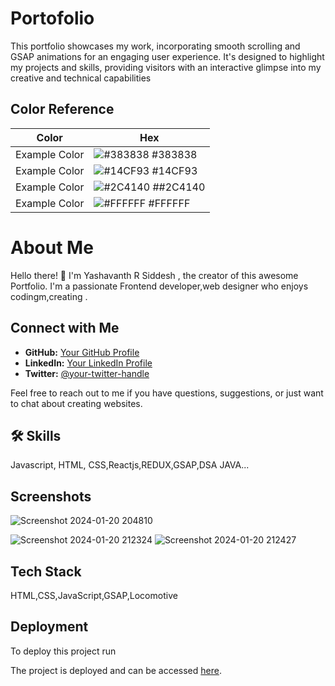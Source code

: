 
# Portofolio 

This portfolio showcases my work, incorporating smooth scrolling and GSAP animations for an engaging user experience. It's designed to highlight my projects and skills, providing visitors with an interactive glimpse into my creative and technical capabilities

## Color Reference

| Color             | Hex                                                                |
| ----------------- | ------------------------------------------------------------------ |
| Example Color | ![#383838](https://via.placeholder.com/10/0a192f?text=+) #383838 |
| Example Color | ![#14CF93](https://via.placeholder.com/10/f8f8f8?text=+) #14CF93 |
| Example Color | ![#2C4140](https://via.placeholder.com/10/00b48a?text=+) ##2C4140 |
| Example Color | ![#FFFFFF](https://via.placeholder.com/10/00b48a?text=+) #FFFFFF |


# About Me

Hello there! 👋 I'm Yashavanth R Siddesh , the creator of this awesome Portfolio. I'm a passionate Frontend developer,web designer who enjoys codingm,creating .


## Connect with Me

- **GitHub:** [Your GitHub Profile](https://github.com/your-username)
- **LinkedIn:** [Your LinkedIn Profile](https://www.linkedin.com/in/your-linkedin-profile)
- **Twitter:** [@your-twitter-handle](https://twitter.com/your-twitter-handle)

Feel free to reach out to me if you have questions, suggestions, or just want to chat about creating websites.

## 🛠 Skills
Javascript, HTML, CSS,Reactjs,REDUX,GSAP,DSA JAVA...


## Screenshots

![Screenshot 2024-01-20 204810](https://github.com/Yashu9844/Order_card/assets/142719716/72eed442-5984-4777-90de-da3f0155b639)

![Screenshot 2024-01-20 212324](https://github.com/Yashu9844/Portfolio1/assets/142719716/ed5c7920-e8c3-4cf3-9882-09b74cdbd430)
![Screenshot 2024-01-20 212427](https://github.com/Yashu9844/Portfolio1/assets/142719716/0af0904c-1de9-4eb7-89a4-7f91060a53c8)

## Tech Stack

HTML,CSS,JavaScript,GSAP,Locomotive
## Deployment

To deploy this project run

The project is deployed and can be accessed [here](https://your-deployment-link.com).
